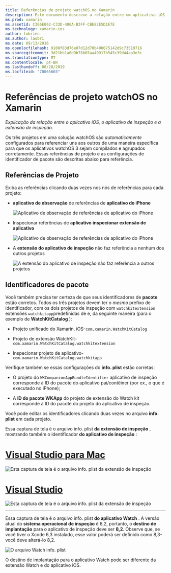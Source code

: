 ```yaml
---
title: Referências de projeto watchOS no Xamarin
description: Este documento descreve a relação entre um aplicativo iOS, um aplicativo de inspeção e uma extensão de aplicativo de inspeção. Ele aborda referências de projeto e identificadores de pacote.
ms.prod: xamarin
ms.assetid: C366E062-C33D-406A-B3FF-CBE82E5D1E7E
ms.technology: xamarin-ios
author: lobrien
ms.author: laobri
ms.date: 09/13/2016
ms.openlocfilehash: 9108f83d76e07d12d70b400075142d9c73519716
ms.sourcegitcommit: 3d21bb1a6d9b78b65aa49917b545c39d44aa3e3c
ms.translationtype: MT
ms.contentlocale: pt-BR
ms.lasthandoff: 08/28/2019
ms.locfileid: "70065603"
---
```

# <a name="watchos-project-references-in-xamarin"></a>Referências de projeto watchOS no Xamarin

_Explicação da relação entre o aplicativo iOS, o aplicativo de inspeção e a extensão de inspeção._

Os três projetos em uma solução watchOS são *automaticamente* configurados para referenciar uns aos outros de uma maneira específica para que os aplicativos watchOS 3 sejam compilados e agrupados corretamente. Essas referências de projeto e as configurações de identificador de pacote são descritas abaixo para referência.

## <a name="project-references"></a>Referências de Projeto

Exiba as referências clicando duas vezes nos nós de referências para cada projeto:

- **aplicativo de observação** de referências de **aplicativo do iPhone**

  ![](project-references-images/catalog-reference1.png "Aplicativo de observação de referências de aplicativo do iPhone")

- Inspecionar referências de **aplicativo** **inspecionar extensão de aplicativo**

  ![](project-references-images/catalog-reference2.png "Aplicativo de observação de referências de aplicativo do iPhone")


- A **extensão do aplicativo de inspeção** não faz referência a nenhum dos outros projetos

  ![](project-references-images/catalog-reference3.png "A extensão do aplicativo de inspeção não faz referência a outros projetos")



## <a name="bundle-identifiers"></a>Identificadores de pacote

Você também precisa ter certeza de que seus identificadores de **pacote** estão corretos.
Todos os três projetos devem ter o *mesmo* prefixo de identificador, com os dois projetos de inspeção com `watchkitextension` extensões `watchkitapp`predefinidas de e, da seguinte maneira (para o exemplo de **WatchKitCatalog** ):

- Projeto unificado do Xamarin. iOS-`com.xamarin.WatchKitCatalog`

- Projeto de extensão WatchKit-`com.xamarin.WatchKitCatalog.watchkitextension`

- Inspecionar projeto de aplicativo-`com.xamarin.WatchKitCatalog.watchkitapp`

Verifique também se essas configurações do **info. plist** estão corretas:

- O projeto do `WKCompanionAppBundleIdentifier` aplicativo de inspeção corresponde à ID do pacote do aplicativo pai/contêiner (por ex., o que é executado no iPhone);

- A **ID do pacote WKApp** do projeto de extensão do Watch kit corresponde à ID do pacote do projeto do aplicativo de inspeção.

Você pode editar os identificadores clicando duas vezes no arquivo **info. plist** em cada projeto.

Essa captura de tela é o arquivo info. plist **da extensão de inspeção** , mostrando também o identificador **do aplicativo de inspeção** :

# <a name="visual-studio-for-mactabmacos"></a>[Visual Studio para Mac](#tab/macos)

![](project-references-images/infoplist-extension.png "Esta captura de tela é o arquivo info. plist da extensão de inspeção")

# <a name="visual-studiotabwindows"></a>[Visual Studio](#tab/windows)

![](project-references-images/infoplist-extension-vs.png "Esta captura de tela é o arquivo info. plist da extensão de inspeção")

-----

Essa captura de tela é o arquivo info. plist **do aplicativo Watch** .
A versão atual do **sistema operacional de inspeção** é 8,2, portanto, o **destino de implantação** para o aplicativo de inspeção deve ser **8,2**. Observe que, se você tiver o Xcode 6,3 instalado, esse valor poderá ser definido como 8,3-você deve alterá-lo 8,2.

![](project-references-images/infoplist-watchapp.png "O arquivo Watch info. plist")

O destino de implantação para o aplicativo Watch pode ser diferente da extensão Watch e do aplicativo iOS.

